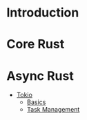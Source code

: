 # Introduction

# Core Rust

# Async Rust

- [Tokio](async-rust/tokio/introduction.md)
    - [Basics](async-rust/tokio/basics.md)
    - [Task Management](async-rust/tokio/task-management.md)
